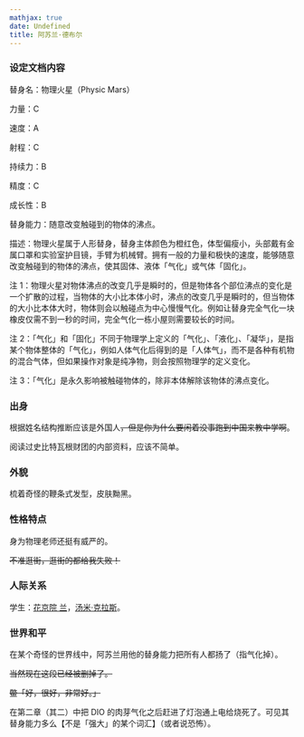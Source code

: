 ```yaml
---
mathjax: true
date: Undefined
title: 阿苏兰·德布尔
---
```

### 设定文档内容

替身名：物理火星（Physic Mars）

力量：C

速度：A

射程：C

持续力：B

精度：C

成长性：B

替身能力：随意改变触碰到的物体的沸点。

描述：物理火星属于人形替身，替身主体颜色为橙红色，体型偏瘦小，头部戴有金属口罩和实验室护目镜，手臂为机械臂。拥有一般的力量和极快的速度，能够随意改变触碰到的物体的沸点，使其固体、液体「气化」或气体「固化」。

注 1：物理火星对物体沸点的改变几乎是瞬时的，但是物体各个部位沸点的变化是一个扩散的过程，当物体的大小比本体小时，沸点的改变几乎是瞬时的，但当物体的大小比本体大时，物体则会以触碰点为中心慢慢气化。例如让替身完全气化一块橡皮仅需不到一秒的时间，完全气化一栋小屋则需要较长的时间。

注 2：「气化」和「固化」不同于物理学上定义的「气化」、「液化」、「凝华」，是指某个物体整体的「气化」，例如人体气化后得到的是「人体气」，而不是各种有机物的混合气体，但如果操作对象是纯净物，则会按照物理学的定义变化。

注 3：「气化」是永久影响被触碰物体的，除非本体解除该物体的沸点变化。

### 出身

根据姓名结构推断应该是外国人~~，但是你为什么要闲着没事跑到中国来教中学啊~~。

阅读过史比特瓦根财团的内部资料，应该不简单。

### 外貌

梳着奇怪的鞭条式发型，皮肤黝黑。

### 性格特点

身为物理老师还挺有威严的。

~~不准逛街，逛街的都给我失败！~~

### 人际关系

学生：[花京院 兰](/karin-no-kimyou-na-bouken/huajingyuan-lan)，[汤米·克拉斯](/karin-no-kimyou-na-bouken/tangmi-kelasi)。

### 世界和平

在某个奇怪的世界线中，阿苏兰用他的替身能力把所有人都扬了（指气化掉）。

~~当然现在这段已经被删掉了。~~

~~鳖「好，很好，非常好。」~~

在第二章（其二）中把 DIO 的肉芽气化之后赶进了灯泡通上电给烧死了。可见其替身能力多么【不是「强大」的某个词汇】（或者说恐怖）。
